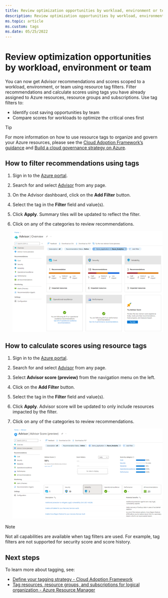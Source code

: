 ```yaml
---
title: Review optimization opportunities by workload, environment or team
description: Review optimization opportunities by workload, environment or team
ms.topic: article
ms.custom: tags
ms.date: 05/25/2022
---
```


# Review optimization opportunities by workload, environment or team

You can now get Advisor recommendations and scores scoped to a workload, environment, or team  using resource tag filters. Filter recommendations and calculate scores using tags you have already assigned to Azure resources, resource groups and subscriptions. Use tag filters to:

* Identify cost saving opportunities by team
* Compare scores for workloads to optimize the critical ones first

> [!TIP]
> For more information on how to use resource tags to organize and govern your Azure resources, please see the [Cloud Adoption Framework’s guidance](/azure/cloud-adoption-framework/ready/azure-best-practices/resource-tagging) and [Build a cloud governance strategy on Azure](/learn/modules/build-cloud-governance-strategy-azure/).

## How to filter recommendations using tags

1.	Sign in to the [Azure portal](https://portal.azure.com/).
1.	Search for and select [Advisor](https://aka.ms/azureadvisordashboard) from any page.
1.	On the Advisor dashboard, click on the **Add Filter** button.
1.	Select the tag in the **Filter** field and value(s).
1.	Click **Apply**. Summary tiles will be updated to reflect the filter.
1.	Click on any of the categories to review recommendations.
 
    ![Azure Advisor dashboard](./media/tags/overview-tag-filters.png)
 
## How to calculate scores using resource tags

1.	Sign in to the [Azure portal](https://portal.azure.com/).
1.	Search for and select [Advisor](https://aka.ms/azureadvisordashboard) from any page.
1.	Select **Advisor score (preview)** from the navigation menu on the left.
1.	Click on the **Add Filter** button.
1.	Select the tag in the **Filter** field and value(s).
1.	Click **Apply**. Advisor score will be updated to only include resources impacted by the filter. 
1.	Click on any of the categories to review recommendations.
 
    ![Azure Advisor score dashboard](./media/tags/score-tag-filters.png)

> [!NOTE]
> Not all capabilities are available when tag filters are used. For example, tag filters are not supported for security score and score history. 

## Next steps

To learn more about tagging, see: 
- [Define your tagging strategy - Cloud Adoption Framework](/azure/cloud-adoption-framework/ready/azure-best-practices/resource-tagging)
- [Tag resources, resource groups, and subscriptions for logical organization - Azure Resource Manager](/azure/azure-resource-manager/management/tag-resources?tabs=json)
